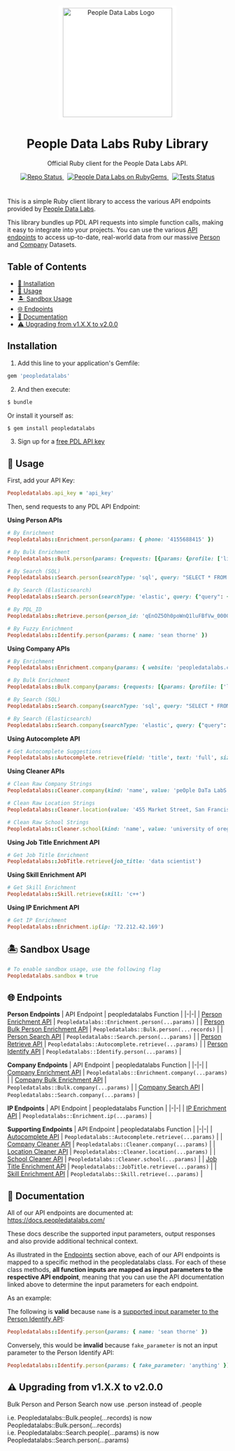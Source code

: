 <p align="center">
<img src="https://www.peopledatalabs.com/images/company-logo.png" style="background-color: white; padding: 5px 10px;" width="250" alt="People Data Labs Logo">
</p>
<h1 align="center">People Data Labs Ruby Library</h1>
<p align="center">Official Ruby client for the People Data Labs API.</p>

<p align="center">
  <a href="https://github.com/peopledatalabs/peopledatalabs-ruby">
    <img src="https://img.shields.io/badge/repo%20status-Active-limegreen" alt="Repo Status">
  </a>&nbsp;
  <a href="https://rubygems.org/gems/peopledatalabs">
    <img src="https://img.shields.io/gem/v/peopledatalabs.svg" alt="People Data Labs on RubyGems" />
  </a>&nbsp;
  <a href="https://github.com/peopledatalabs/peopledatalabs-ruby/actions/workflows/test.yaml">
    <img src="https://github.com/peopledatalabs/peopledatalabs-ruby/actions/workflows/test.yaml/badge.svg" alt="Tests Status" />
  </a>
</p>

#
This is a simple Ruby client library to access the various API endpoints provided by [People Data Labs](https://www.peopledatalabs.com/).

This library bundles up PDL API requests into simple function calls, making it easy to integrate into your projects. You can use the various [API endpoints](#endpoints) to access up-to-date, real-world data from our massive [Person](https://docs.peopledatalabs.com/docs/stats) and [Company](https://docs.peopledatalabs.com/docs/company-stats) Datasets.

## Table of Contents
- [🔧 Installation](#installation)
- [🚀 Usage](#usage)
- [🏝 Sandbox Usage](#sandbox)
- [🌐 Endpoints](#endpoints)
- [📘 Documentation](#documentation)
- [⚠️ Upgrading from v1.X.X to v2.0.0](#upgrading)

## Installation <a name="installation"></a>

1. Add this line to your application's Gemfile:

```ruby
gem 'peopledatalabs'
```

2. And then execute:

```bash
$ bundle
```

Or install it yourself as:

```bash
$ gem install peopledatalabs
```

3. Sign up for a [free PDL API key](https://www.peopledatalabs.com/signup)

## 🚀 Usage <a name="usage"></a>

First, add your API Key:
```ruby
Peopledatalabs.api_key = 'api_key'
```

Then, send requests to any PDL API Endpoint:

**Using Person APIs**
```ruby
# By Enrichment
Peopledatalabs::Enrichment.person(params: { phone: '4155688415' })

# By Bulk Enrichment
Peopledatalabs::Bulk.person(params: {requests: [{params: {profile: ['linkedin.com/in/seanthorne']}}, {params: {profile: ['linkedin.com/in/randrewn']}}]})

# By Search (SQL)
Peopledatalabs::Search.person(searchType: 'sql', query: "SELECT * FROM person WHERE job_company_name='people data labs'")

# By Search (Elasticsearch)
Peopledatalabs::Search.person(searchType: 'elastic', query: {"query": {"term": {"job_company_name": "people data labs"}}})

# By PDL_ID
Peopledatalabs::Retrieve.person(person_id: 'qEnOZ5Oh0poWnQ1luFBfVw_0000')

# By Fuzzy Enrichment
Peopledatalabs::Identify.person(params: { name: 'sean thorne' })
```

**Using Company APIs**
```ruby
# By Enrichment
Peopledatalabs::Enrichment.company(params: { website: 'peopledatalabs.com' })

# By Bulk Enrichment
Peopledatalabs::Bulk.company(params: {requests: [{params: {profile: ['linkedin.com/company/peopledatalabs']}}, {params: {profile: ['linkedin.com/company/apple']}}]})

# By Search (SQL)
Peopledatalabs::Search.company(searchType: 'sql', query: "SELECT * FROM company WHERE tags='big data' AND industry='financial services' AND location.country='united states'")

# By Search (Elasticsearch)
Peopledatalabs::Search.company(searchType: 'elastic', query: {"query": "must": [{"term": {"tags": "big data"}}, {"term": {"industry": "financial services"}}, {"term": {"location_country": "united states"}}]})
```

**Using Autocomplete API**
```ruby
# Get Autocomplete Suggestions
Peopledatalabs::Autocomplete.retrieve(field: 'title', text: 'full', size: 10)
```

**Using Cleaner APIs**
```ruby
# Clean Raw Company Strings
Peopledatalabs::Cleaner.company(kind: 'name', value: 'peOple DaTa LabS')

# Clean Raw Location Strings
Peopledatalabs::Cleaner.location(value: '455 Market Street, San Francisco, California 94105, US')

# Clean Raw School Strings
Peopledatalabs::Cleaner.school(kind: 'name', value: 'university of oregon')
```

**Using Job Title Enrichment API**
```ruby
# Get Job Title Enrichment
Peopledatalabs::JobTitle.retrieve(job_title: 'data scientist')
```

**Using Skill Enrichment API**
```ruby
# Get Skill Enrichment
Peopledatalabs::Skill.retrieve(skill: 'c++')
```

**Using IP Enrichment API**
```ruby
# Get IP Enrichment
Peopledatalabs::Enrichment.ip(ip: '72.212.42.169')
```

## 🏝 Sandbox Usage <a name="sandbox"></a>
```ruby
# To enable sandbox usage, use the following flag
Peopledatalabs.sandbox = true
```

## 🌐 Endpoints <a name="endpoints"></a>

**Person Endpoints**
| API Endpoint | peopledatalabs Function |
|-|-|
| [Person Enrichment API](https://docs.peopledatalabs.com/docs/enrichment-api) | `Peopledatalabs::Enrichment.person(...params)` |
| [Person Bulk Person Enrichment API](https://docs.peopledatalabs.com/docs/bulk-enrichment-api) | `Peopledatalabs::Bulk.person(...records)` |
| [Person Search API](https://docs.peopledatalabs.com/docs/search-api) | `Peopledatalabs::Search.person(...params)` |
| [Person Retrieve API](https://docs.peopledatalabs.com/docs/person-retrieve-api) | `Peopledatalabs::Autocomplete.retrieve(...params)` |
| [Person Identify API](https://docs.peopledatalabs.com/docs/identify-api) | `Peopledatalabs::Identify.person(...params)` |

**Company Endpoints**
| API Endpoint | peopledatalabs Function |
|-|-|
| [Company Enrichment API](https://docs.peopledatalabs.com/docs/company-enrichment-api) | `Peopledatalabs::Enrichment.company(...params)` |
| [Company Bulk Enrichment API](https://docs.peopledatalabs.com/docs/bulk-company-enrichment-api) | `Peopledatalabs::Bulk.company(...params)` |
| [Company Search API](https://docs.peopledatalabs.com/docs/company-search-api) | `Peopledatalabs::Search.company(...params)` |

**IP Endpoints**
| API Endpoint | peopledatalabs Function |
|-|-|
| [IP Enrichment API](https://docs.peopledatalabs.com/docs/ip-enrichment-api) | `Peopledatalabs::Enrichment.ip(...params)` |

**Supporting Endpoints**
| API Endpoint | peopledatalabs Function |
|-|-|
| [Autocomplete API](https://docs.peopledatalabs.com/docs/autocomplete-api) | `Peopledatalabs::Autocomplete.retrieve(...params)` |
| [Company Cleaner API](https://docs.peopledatalabs.com/docs/cleaner-apis#companyclean) | `Peopledatalabs::Cleaner.company(...params)` |
| [Location Cleaner API](https://docs.peopledatalabs.com/docs/cleaner-apis#locationclean) | `Peopledatalabs::Cleaner.location(...params)` |
| [School Cleaner API](https://docs.peopledatalabs.com/docs/cleaner-apis#schoolclean) | `Peopledatalabs::Cleaner.school(...params)` |
| [Job Title Enrichment API](https://docs.peopledatalabs.com/docs/job-title-enrichment-api) | `Peopledatalabs::JobTitle.retrieve(...params)` |
| [Skill Enrichment API](https://docs.peopledatalabs.com/docs/skill-enrichment-api) | `Peopledatalabs::Skill.retrieve(...params)` |

## 📘 Documentation <a name="documentation"></a>

All of our API endpoints are documented at: https://docs.peopledatalabs.com/

These docs describe the supported input parameters, output responses and also provide additional technical context.

As illustrated in the [Endpoints](#endpoints) section above, each of our API endpoints is mapped to a specific method in the peopledatalabs class.  For each of these class methods, **all function inputs are mapped as input parameters to the respective API endpoint**, meaning that you can use the API documentation linked above to determine the input parameters for each endpoint.

As an example:

The following is **valid** because `name` is a [supported input parameter to the Person Identify API](https://docs.peopledatalabs.com/docs/identify-api-reference#input-parameters):
```ruby
Peopledatalabs::Identify.person(params: { name: 'sean thorne' })
```

Conversely, this would be **invalid** because `fake_parameter` is not an input parameter to the Person Identify API:
```ruby
Peopledatalabs::Identify.person(params: { fake_parameter: 'anything' })
```

## ⚠️ Upgrading from v1.X.X to v2.0.0 <a name="upgrading"></a>

Bulk Person and Person Search now use .person instead of .people

i.e. Peopledatalabs::Bulk.people(...records) is now Peopledatalabs::Bulk.person(...records)
<br />i.e. Peopledatalabs::Search.people(...params) is now Peopledatalabs::Search.person(...params)
